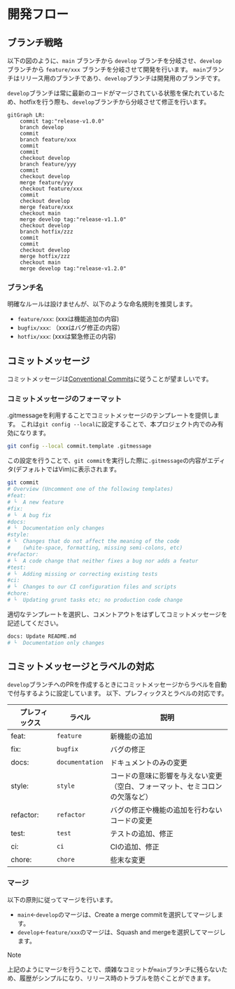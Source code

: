 # 開発フロー

## ブランチ戦略

以下の図のように、`main` ブランチから `develop` ブランチを分岐させ、`develop` ブランチから `feature/xxx` ブランチを分岐させて開発を行います。
`main`ブランチはリリース用のブランチであり、`develop`ブランチは開発用のブランチです。

`develop`ブランチは常に最新のコードがマージされている状態を保たれているため、hotfixを行う際も、`develop`ブランチから分岐させて修正を行います。

```mermaid
gitGraph LR:
    commit tag:"release-v1.0.0"
    branch develop
    commit
    branch feature/xxx
    commit
    commit
    checkout develop
    branch feature/yyy
    commit
    checkout develop
    merge feature/yyy
    checkout feature/xxx
    commit
    checkout develop
    merge feature/xxx
    checkout main
    merge develop tag:"release-v1.1.0"
    checkout develop
    branch hotfix/zzz
    commit
    commit
    checkout develop
    merge hotfix/zzz
    checkout main
    merge develop tag:"release-v1.2.0"
```

### ブランチ名

明確なルールは設けませんが、以下のような命名規則を推奨します。

- `feature/xxx`: (xxxは機能追加の内容)
- `bugfix/xxx`: （xxxはバグ修正の内容）
- `hotfix/xxx`: (xxxは緊急修正の内容)

## コミットメッセージ

コミットメッセージは[Conventional Commits](https://www.conventionalcommits.org/en/v1.0.0/)に従うことが望ましいです。

### コミットメッセージのフォーマット

.gitmessageを利用することでコミットメッセージのテンプレートを提供します。
これは`git config --local`に設定することで、本プロジェクト内でのみ有効になります。

```bash
git config --local commit.template .gitmessage
```

この設定を行うことで、`git commit`を実行した際に`.gitmessage`の内容がエディタ(デフォルトではVim)に表示されます。

```bash
git commit
# Overview (Uncomment one of the following templates)
#feat: 
# └  A new feature
#fix:
# └  A bug fix
#docs:
# └  Documentation only changes
#style:
# └  Changes that do not affect the meaning of the code
#    (white-space, formatting, missing semi-colons, etc)
#refactor:
# └  A code change that neither fixes a bug nor adds a featur
#test:
# └  Adding missing or correcting existing tests
#ci:
# └  Changes to our CI configuration files and scripts
#chore:
# └  Updating grunt tasks etc; no production code change

```

適切なテンプレートを選択し、コメントアウトをはずしてコミットメッセージを記述してください。

```bash
docs: Update README.md
# └  Documentation only changes
```

## コミットメッセージとラベルの対応

`develop`ブランチへのPRを作成するときにコミットメッセージからラベルを自動で付与するように設定しています。
以下、プレフィックスとラベルの対応です。

|　プレフィックス | ラベル | 説明|
|---|---|---|
|feat: | `feature` | 新機能の追加|
|fix: | `bugfix` | バグの修正|
|docs: | `documentation` | ドキュメントのみの変更|
|style: | `style` | コードの意味に影響を与えない変更（空白、フォーマット、セミコロンの欠落など）|
|refactor: | `refactor` | バグの修正や機能の追加を行わないコードの変更|
|test: | `test` | テストの追加、修正|
|ci: | `ci` | CIの追加、修正|
|chore: | `chore` | 些末な変更 |

### マージ

以下の原則に従ってマージを行います。

- `main`←`develop`のマージは、Create a merge commitを選択してマージします。
- `develop`←`feature/xxx`のマージは、Squash and mergeを選択してマージします。

> [!NOTE]
> 上記のようにマージを行うことで、煩雑なコミットが`main`ブランチに残らないため、履歴がシンプルになり、リリース時のトラブルを防ぐことができます。
